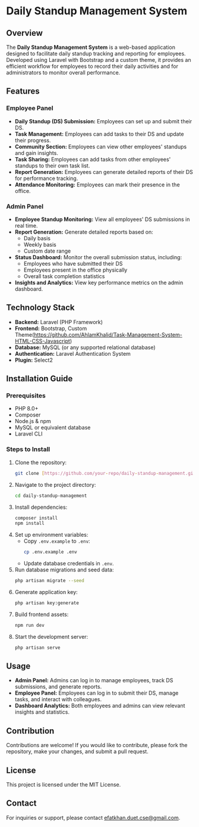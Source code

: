 # Daily Standup Management System

## Overview

The **Daily Standup Management System** is a web-based application designed to facilitate daily standup tracking and reporting for employees. Developed using Laravel with Bootstrap and a custom theme, it provides an efficient workflow for employees to record their daily activities and for administrators to monitor overall performance.

## Features

### Employee Panel

-   **Daily Standup (DS) Submission:** Employees can set up and submit their DS.
-   **Task Management:** Employees can add tasks to their DS and update their progress.
-   **Community Section:** Employees can view other employees' standups and gain insights.
-   **Task Sharing:** Employees can add tasks from other employees' standups to their own task list.
-   **Report Generation:** Employees can generate detailed reports of their DS for performance tracking.
-   **Attendance Monitoring:** Employees can mark their presence in the office.

### Admin Panel

-   **Employee Standup Monitoring:** View all employees' DS submissions in real time.
-   **Report Generation:** Generate detailed reports based on:
    -   Daily basis
    -   Weekly basis
    -   Custom date range
-   **Status Dashboard:** Monitor the overall submission status, including:
    -   Employees who have submitted their DS
    -   Employees present in the office physically
    -   Overall task completion statistics
-   **Insights and Analytics:** View key performance metrics on the admin dashboard.

## Technology Stack

-   **Backend:** Laravel (PHP Framework)
-   **Frontend:** Bootstrap, Custom Theme(https://github.com/AhlamKhalid/Task-Management-System-HTML-CSS-Javascript)
-   **Database:** MySQL (or any supported relational database)
-   **Authentication:** Laravel Authentication System
-   **Plugin:** Select2

## Installation Guide

### Prerequisites

-   PHP 8.0+
-   Composer
-   Node.js & npm
-   MySQL or equivalent database
-   Laravel CLI

### Steps to Install

1. Clone the repository:
    ```sh
    git clone [https://github.com/your-repo/daily-standup-management.git](https://github.com/Efat-khan/ds-tracking-system.git)
    ```
2. Navigate to the project directory:
    ```sh
    cd daily-standup-management
    ```
3. Install dependencies:
    ```sh
    composer install
    npm install
    ```
4. Set up environment variables:
    - Copy `.env.example` to `.env`:
        ```sh
        cp .env.example .env
        ```
    - Update database credentials in `.env`.
5. Run database migrations and seed data:
    ```sh
    php artisan migrate --seed
    ```
6. Generate application key:
    ```sh
    php artisan key:generate
    ```
7. Build frontend assets:
    ```sh
    npm run dev
    ```
8. Start the development server:
    ```sh
    php artisan serve
    ```

## Usage

-   **Admin Panel:** Admins can log in to manage employees, track DS submissions, and generate reports.
-   **Employee Panel:** Employees can log in to submit their DS, manage tasks, and interact with colleagues.
-   **Dashboard Analytics:** Both employees and admins can view relevant insights and statistics.

## Contribution

Contributions are welcome! If you would like to contribute, please fork the repository, make your changes, and submit a pull request.

## License

This project is licensed under the MIT License.

## Contact

For inquiries or support, please contact efatkhan.duet.cse@gmail.com.
